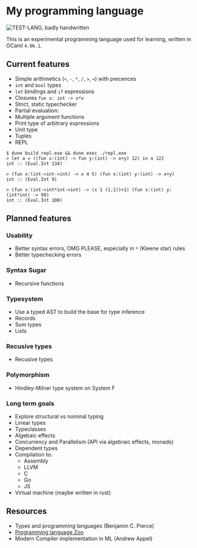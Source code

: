 # My programming language
![TEST-LANG, badly handwritten ](https://i.imgur.com/TZxTB84.jpg)

This is an experimental programming language used for learning, written in OCaml `4.06.1`.

## Current features
* Simple arithmetics (`+`, `-`, `*`, `/`, `>`, `<`) with precences
* `int` and `bool` types
* `let` bindings and `if` expressions
* Closures `fun x: int -> x*x`
* Strict, static typechecker
* Partial evaluation:
* Multiple argument functions
* Print type of arbitrary expressions
* Unit type
* Tuples
* REPL

```
$ dune build repl.exe && dune exec ./repl.exe
> let a = ((fun x:(int) -> fun y:(int) -> x+y) 12) in a 122
int :: (Eval.Int 134)
```

```
> (fun x:(int->int->int) -> x 4 5) (fun x:(int) y:(int) -> x+y)
int :: (Eval.Int 9)
```

```
> (fun x:(int->int*int->int) -> (x 1 (1,1))+1) (fun x:(int) y:(int*int) -> 99)
int :: (Eval.Int 100)
```

## Planned features
### Usability
* Better syntax errors, OMG PLEASE, especially in `*` (Kleene star) rules
* Better typechecking errors

### Syntax Sugar
* Recursive functions

### Typesystem
* Use a typed AST to build the base for type inference
* Records
* Sum types
* Lists

### Recusive types
* Recusive types

### Polymorphism
* Hindley-Milner type system on System F

### Long term goals
* Explore structural vs nominal typing
* Linear types
* Typeclasses
* Algebaic effects
* Concurrency and Parallelism (API via algebraic effects, monads)
* Dependent types
* Compilation to:
  * Assembly
  * LLVM
  * C
  * Go
  * JS
* Virtual machine (maybe written in rust)

## Resources
* Types and programming languages (Benjamin C. Pierce)
* [Programming language Zoo](https://github.com/andrejbauer/plzoo/)
* Modern Compiler implementation in ML (Andrew Appel)
